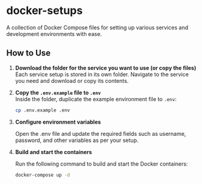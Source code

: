 # docker-setups

A collection of Docker Compose files for setting up various services and development environments with ease.

## How to Use

1. **Download the folder for the service you want to use (or copy the files)**  
   Each service setup is stored in its own folder. Navigate to the service you need and download or copy its contents.

2. **Copy the `.env.example` file to `.env`**  
   Inside the folder, duplicate the example environment file to `.env`:

   ```bash
   cp .env.example .env
   ```

3. **Configure environment variables**

   Open the .env file and update the required fields such as username, password, and other variables as per your setup.

4. **Build and start the containers**

   Run the following command to build and start the Docker containers:

   ```bash
   docker-compose up -d
   ```
